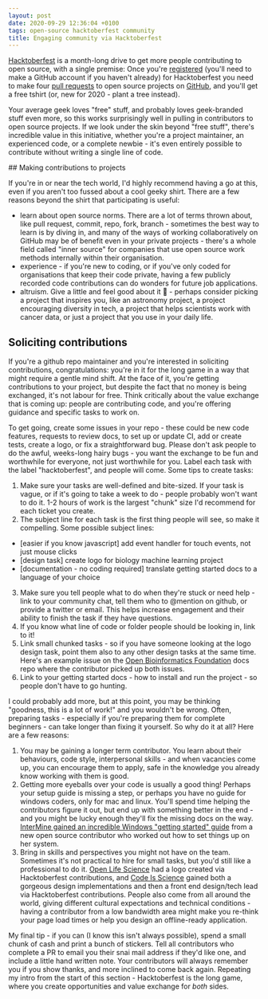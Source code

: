 ```yaml
---
layout: post
date: 2020-09-29 12:36:04 +0100
tags: open-source hacktoberfest community
title: Engaging community via Hacktoberfest
---
```


[Hacktoberfest](https://hacktoberfest.digitalocean.com/) is a month-long drive to get more people contributing to open source, with a single premise: Once you're [registered](https://hacktoberfest.digitalocean.com/login) (you'll need to make a GitHub account if you haven't already) for Hacktoberfest you need to make four [pull requests](http://oss-watch.ac.uk/resources/pullrequest) to open source projects on [GitHub](http://oss-watch.ac.uk/resources/pullrequest), and you'll get a free tshirt (or, new for 2020 - plant a tree instead).

Your average geek loves "free" stuff, and probably loves geek-branded stuff even more, so this works surprisingly well in pulling in contributors to open source projects. If we look under the skin beyond "free stuff", there's incredible value in this initiative, whether you're a project maintainer, an experienced code, or a complete newbie - it's even entirely possible to contribute without writing a single line of code.

## Making contributions to projects

If you're in or near the tech world, I'd highly recommend having a go at this, even if you aren't too fussed about a cool geeky shirt. There are a few reasons beyond the shirt that participating is useful:

- learn about open source norms. There are a lot of terms thrown about, like pull request, commit, repo, fork, branch - sometimes the best way to learn is by diving in, and many of the ways of working collaboratively on GitHub may be of benefit even in your private projects - there's a whole field called "inner source" for companies that use open source work methods internally within their organisation.
- experience - if you're new to coding, or if you've only coded for organisations that keep their code private, having a few publicly recorded code contributions can do wonders for future job applications.
- altruism. Give a little and feel good about it 💪 - perhaps consider picking a project that inspires you, like an astronomy project, a project encouraging diversity in tech, a project that helps scientists work with cancer data, or just a project that you use in your daily life.

## Soliciting contributions

If you're a github repo maintainer and you're interested in soliciting contributions, congratulations: you're in it for the long game in a way that might require a gentle mind shift. At the face of it, you're getting contributions to your project, but despite the fact that no money is being exchanged, it's not labour for free. Think critically about the value exchange that is coming up: people are contributing code, and you're offering guidance and specific tasks to work on.

To get going, create some issues in your repo - these could be new code features, requests to review docs, to set up or update CI, add or create tests, create a logo, or fix a straightforward bug. Please don't ask people to do the awful, weeks-long hairy bugs - you want the exchange to be fun and worthwhile for everyone, not just worthwhile for you. Label each task with the label "hacktoberfest", and people will come. Some tips to create tasks:

1. Make sure your tasks are well-defined and bite-sized. If your task is vague, or if it's going to take a week to do - people probably won't want to do it. 1-2 hours of work is the largest "chunk" size I'd recommend for each ticket you create.
2. The subject line for each task is the first thing people will see, so make it compelling. Some possible subject lines:
  - [easier if you know javascript] add event handler for touch events, not just mouse clicks
  - [design task] create logo for biology machine learning project
  - [documentation - no coding required] translate getting started docs to a language of your choice
3. Make sure you tell people what to do when they're stuck or need help - link to your community chat, tell them who to @mention on github, or provide a twitter or email. This helps increase engagement and their ability to finish the task if they have questions.
4. If you know what line of code or folder people should be looking in, link to it!
5. Link small chunked tasks - so if you have someone looking at the logo design task, point them also to any other design tasks at the same time. Here's an example issue on the [Open Bioinformatics Foundation](https://github.com/OBF/obf-docs/issues/82) docs repo where the contributor picked up both issues.
6. Link to your getting started docs - how to install and run the project - so people don't have to go hunting.

I could probably add more, but at this point, you may be thinking "goodness, this is a lot of work!" and you wouldn't be wrong. Often, preparing tasks - especially if you're preparing them for complete beginners - can take longer than fixing it yourself. So why do it at all? Here are a few reasons:

1. You may be gaining a longer term contributor. You learn about their behaviours, code style, interpersonal skills - and when vacancies come up, you can encourage them to apply, safe in the knowledge you already know working with them is good.
2. Getting more eyeballs over your code is usually a good thing! Perhaps your setup guide is missing a step, or perhaps you have no guide for windows coders, only for mac and linux. You'll spend time helping the contributors figure it out, but end up with something better in the end - and you might be lucky enough they'll fix the missing docs on the way. [InterMine gained an incredible Windows "getting started" guide](https://github.com/intermine/InterMine-Data-Browser-Tool/pull/78) from a new open source contributor who worked out how to set things up on her system.
3. Bring in skills and perspectives you might not have on the team. Sometimes it's not practical to hire for small tasks, but you'd still like a professional to do it. [Open Life Science](https://github.com/open-life-science/open-life-science.github.io/issues/1) had a logo created via Hacktoberfest contributions, and [Code Is Science](https://github.com/codeisscience/code-is-science/issues/12) gained both a gorgeous design implementations and then a front end design/tech lead via Hacktoberfest contributions. People also come from all around the world, giving different cultural expectations and technical conditions - having a contributor from a low bandwidth area might make you re-think your page load times or help you design an offline-ready application.

My final tip - if you can (I know this isn't always possible), spend a small chunk of cash and print a bunch of stickers. Tell all contributors who complete a PR to email you their snai mail address if they'd like one, and include a little hand written note. Your contributors will always remember you if you show thanks, and more inclined to come back again. Repeating my intro from the start of this section - Hacktoberfest is the long game, where you create opportunities and value exchange for _both_ sides.
